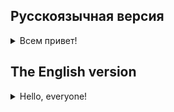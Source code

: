 ## Русскоязычная версия

<details>
<summary>Всем привет!  </summary>
Сегодняшняя цель - научиться проектировать интерфейс при помощи SwiftUI - современного UI фреймворка, который позволяет
создавать самые красивые приложения для всех платформ компании Apple.

Основные достоинства SwiftUI заключаются в его простоте создания макетов для всех платформ,
использовании реактивных компонентов (!) и управлении темами приложения.

**Совет!** Примеры компонентов и стандартных сценариев использования были показаны на [WWDC22](https://developer.apple.com/videos/swiftui-ui-frameworks/)

Сегодня мы опробуем SwiftUI для построения интерфейса приложения и реализуем навигацию.

**Совет!** Не забывайте смотреть в [документацию](https://developer.apple.com/documentation/swiftui/), в случае Apple она всегда актуальна!

## Темы:
- декларативный подход к проектированию интерфейсов
- реализация навигации в приложении

### Проект: Вкусные записки для iOS

Тема проекта - записная книжка с рецептами

### Задание 0. Создать новый проект в XCode

Проект создаётся один раз и используется для всех последующих заданий.

### Задание 1. Экран записки
Реализовать компонент View для отображения рецепта.

- Экран записки должен содержать изображение рецепта;
- Изображение рецепта должно находится в круглой рамке
- Экран записки должен содержать название рецепта;
- Экран записки должен содержать пошаговое описание рецепта;
- Шрифты названия и описания рецепта должны отличаться друг от друга.

**Совет!** Используйте Preview для удобства редактирования ваших компонентов!

### Задание 2. Экран списка рецептов (основной)
Реализовать компонент View для отображения списка рецептов.

- Экран списка рецептов должен отображаться при запуске приложения;
- Экран списка рецептов должен содержать список доступных рецептов;
- Данные доступных рецептов могут формироваться как из локального JSON файла так и с помощью общедоступного API;
- Выбрать API можно из [списка](https://github.com/public-apis/public-apis#food--drink);
- Способ получения данных в рамках задания не оценивается;
- Каждый элемент списка должен содержать заголовок и изображение;
- Изображение должно находиться в круглой рамке.

**Совет!** Пример локального JSON файла можно найти [здесь](./materials/example.json)

### Задание 3. Навигация
Реализовать навигацию между элементами списка рецептов и их описанием с помощью NavigationView.

- Каждый элемент списка должен вести на соответствующий ему экран с описанием рецепта;
- Экран описания рецепта должен получать id соответствующего рецепта от экрана списка рецептов;
- Должно быть реализовано возвращение с экрана описания рецепта на предыдущий экран (экран списка рецептов);
- Возвращение должно осуществляться на то же место в списке рецептов, с которого был осуществлен переход на описание рецепта.

**Совет!** Используйте LivePreview XCode для отладки навигации.

</details>


## The English version

<details>
<summary>Hello, everyone!  </summary>

Today's goal is to learn how to design an interface using SwiftUI, a modern UI framework that helps
create the most beautiful applications for all Apple platforms.

The main advantages of SwiftUI are its ease of creating layouts for all platforms, the use of reactive components (!) and the management of application themes.

**Tip!** Examples of components and standard use cases were shown at [WWDC22].(https://developer.apple.com/videos/swiftui-ui-frameworks/)


Today we will try out SwiftUI to build the application interface and implement the navigation.

**Tip!** Don't forget to read  [documentation](https://developer.apple.com/documentation/swiftui/), in the case of Apple it is always relevant!

## Topics:
- declarative approach to interface design
- implementation of navigation in the application

### Project: Yummy notes for iOS

Project theme - recipe notebook

### Task 0. Create a new project in XCode

The project is created only once and is used for all subsequent tasks.

### Task 1. Note screen

Implement a View component to display a recipe.
- The note screen must contain a picture of the recipe;
- The picture of the recipe must be in a circular frame
- The note screen must contain the name of the recipe;
- The note screen must contain a step-by-step recipe description;
- The fonts of the name and description of the recipe must be different from each other.

**Tip!** Use Preview for easy editing of your components!

### Task 2: Recipe list screen (Main)
Implement a View component to display a list of recipes.

- The recipe list screen must be displayed when you open the application;
- The recipe list screen must contain a list of available recipes;
- Data of available recipes can be generated both from a local JSON file and via a public API;
- You can select an API from the [list](https://github.com/public-apis/public-apis#food--drink);
- The method of data extraction within the task is not evaluated;
- Each list element must have a title and a picture;
- The picture of the recipe must be in a circular frame.

**Tip! ** You can find an example of a local JSON file [here](./materials/example.json)

### Task 3: Navigation
Implement navigation between recipe list elements and their descriptions using NavigationView.

-Each element in the list must lead to its corresponding screen with a description of the recipe;
-The recipe description screen must receive the id of the corresponding recipe from the recipe list screen;
- The return from the recipe description screen to the previous screen (recipe list screen) must be implemented;
- The return must be to the same place in the recipe list from which the transition to the recipe description was made.
.

**Tip! ** Use LivePreview XCode to debug the navigation.

</details>

